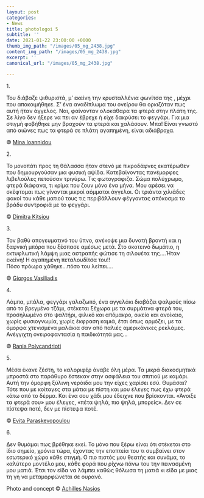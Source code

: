```yaml
---
layout: post
categories:
- News
title: photologoi 5
subtitle: ''
date: 2021-01-22 23:00:00 +0000
thumb_img_path: "/images/05_mg_2438.jpg"
content_img_path: "/images/05_mg_2438.jpg"
excerpt: ''
canonical_url: "/images/05_mg_2438.jpg"

---
```

1\.

Του διάβαζε ψιθυριστά, μ’ εκείνη την κρυσταλλένια φωνίτσα της , μέχρι που αποκοιμήθηκε. Σ’ ένα αναδίπλωμα του ονείρου θα ορκιζόταν πως αυτή ήταν άγγελος. Ναι, φαίνονταν ολοκάθαρα τα φτερά στην πλάτη της. Σε λίγο δεν ήξερε να πει αν έβρεχε ή είχε δακρύσει το φεγγάρι. Για μια στιγμή φοβήθηκε μην βραχούν τα φτερά και χαλάσουν. Μπα! Είναι γνωστό από αιώνες πως τα φτερά σε πλάτη αγαπημένη, είναι αδιάβροχα.

© <a href="https://www.facebook.com/mina.ioannidou.58" target="blank"> Mina Ioannidou </a>

2\.

Το μονοπάτι προς τη θάλασσα ήταν στενό με πικροδάφνες εκατέρωθεν που δημιουργούσαν μια φυσική αψίδα. Κατεβαίνοντας πανέμορφες λιβελούλες πετούσαν τριγύρω. Τις φωτογράφιζα. Σώμα πολύχρωμο, φτερά διάφανα, τι κρίμα που ζουν μόνο ένα μήνα. Μου αρέσει να σκέφτομαι πως γίνονται μικροί αόμματοι άγγελοι. Οι τριάντα χιλιάδες φακοί του κάθε ματιού τους τις περιβάλλουν φέγγοντας απόκοσμα το βράδυ συντροφιά με το φεγγάρι.

© <a href="https://www.facebook.com/dimitra.kitsiou" target="blank"> Dimitra Kitsiou</a>

3\.

Τον βαθύ απογευματινό του ύπνο, ανέκοψε μια δυνατή βροντή και η ξαφνική μπόρα που ξέσπασε αμέσως μετά. Στο σκοτεινό δωμάτιο, η εκτυφλωτική λάμψη μιας αστραπής φώτισε τη σιλουέτα της....Ήταν εκείνη! Η αγαπημένη πεταλουδίτσα του!!  
Πόσο πρόωρα χάθηκε...πόσο του λείπει….

© <a href="https://www.facebook.com/gvasiliadis" target="blank"> Giorgos Vasiliadis</a>

4\.

Λάμπα, μπάλα, φεγγάρι γαλαζωπό, ένα αγγελάκι διαβάζει ψαλμούς πίσω από το βρεγμένο τζάμι, στέκεται ξέχωρα με τα συρμάτινα φτερά του, προσηλωμένο στο ψαλτήρι, φιλικό και απόμακρο, οικείο και ανοίκειο, χωρίς φυσιογνωμία, χωρίς έκφραση καμιά, έτσι όπως αρμόζει, με τα όμορφα χτενισμένα μαλάκια σαν από παλιές αμερικάνικες ρεκλάμες. Ανέγγιχτη ονειροφαντασία η παιδικότητά μας…

© <a href="https://www.facebook.com/profile.php?id=100008460452394" target="blank"> Rania Polycandrioti</a>

5\.

Μέσα έκανε ζέστη, το καλοριφέρ άναβε όλη μέρα. Τα μικρά διακοσμητικά μπροστά στο παράθυρο έστεκαν στην ασφάλεια του σπιτιού με καμάρι. Αυτή την όμορφη ξύλινη νεράιδα μου την είχες χαρίσει εσύ. Θυμάσαι? Τότε που με κοίταγες στα μάτια με πίστη και μου έλεγες πως έχω φτερά κάτω από το δέρμα. Και ένα σου χάδι μου έδειχνε που βρίσκονται. «Άνοιξε τα φτερά σου» μου έλεγες, «πέτα ψηλά, πιο ψηλά, μπορείς». Δεν σε πίστεψα ποτέ, δεν με πίστεψα ποτέ.

© <a href="https://www.facebook.com/evitap" target="blank"> Evita Paraskevopoulou</a>

6\.

Δεν θυμάμαι πως βρέθηκε εκεί. Το μόνο που ξέρω είναι ότι στέκεται στο ίδιο σημείο, χρόνια τώρα, έχοντας την εποπτεία του τι συμβαίνει στον εσωτερικό χώρο κάθε στιγμή. Ο πιο πιστός μου θεατής και συνάμα, το καλύτερο μοντέλο μου, κάθε φορά που ρίχνω πάνω του την πεινασμένη μου ματιά. Έτσι τον είδα να λάμπει καθώς θόλωσα τη ματιά κι είδα με μιας τη γη να μεταμορφώνεται σε ουρανό.

Photo and concept © <a href="https://anikon.org/" target="blank">Achilles Nasios</a>